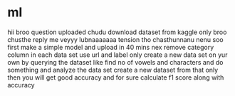 # ml
hii
broo question uploaded chudu
download dataset from kaggle only
broo chusthe reply me
veyyy lubnaaaaaaa
tension tho chasthunnanu nenu
soo first make a simple model and upload in 40 mins
nex remove  category column in each data set 
use url and label only
create a new data set on yur own by querying the dataset like find no of vowels and characters and do something and analyze the data set create a new dataset from that only then you will get good accuracy
and for sure calculate f1 score along with accuracy
